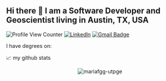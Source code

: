 ## Hi there 👋 I am a Software Developer and Geoscientist living in Austin, TX, USA

![Profile View Counter](https://komarev.com/ghpvc/?username=mariafgg-utpge)
[![Linkedln](https://img.shields.io/badge/LinkedIn-0077B5?style=flat-square&logo=linkedin&logoColor=white)](https://www.linkedin.com/in/maria-fernanda-g-5a2753224/)
[![Gmail Badge](https://img.shields.io/badge/-Gmail-c14438?style=flat-square&logo=Gmail&logoColor=white&link=mailto:mariafgg@utexas.edu)](mailto:mariafgg@utexas.edu)

I have degrees on:


📈 my github stats
<p align="center"> <img src="https://github-readme-stats.vercel.app/api?username=mariafgg-utpge&show_icons=true&theme=gotham" alt="mariafgg-utpge" />

